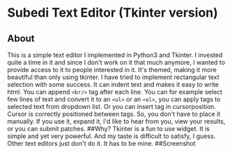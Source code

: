 # Subedi Text Editor (Tkinter version)
## About
This is a simple text editor I implemented in Python3 and Tkinter. I invested quite a time in it and since I don't work on it that much anymore, I wanted to provide access to it to people interested in it. It's themed, making it more beautiful than only using tkinter. I have tried to implement rectangular text selection with some success. It can indent text and makes it easy to write html. You can append ````<br/>```` tag after each line. You can for example select few lines of text and convert it to an ````<ul>```` or an ````<ol>````, you can apply tags to selected text from dropdown list. Or you can insert tag in cursorposition. Cursor is correctly positioned between tags. So, you don't have to place it manually.
If you use it, expand it, I'd like to hear from you, view your results, or you can submit patches.
##Why?
Tkinter is a fun to use widget. It is simple and yet very powerful. And my taste is difficult to satisfy, I guess. Other text editors just don't do it. It has to be mine.
##Screenshot
